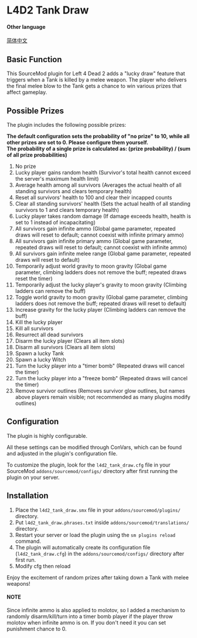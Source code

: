 # L4D2 Tank Draw

#### Other language

[简体中文](/l4d2_tank_draw/README_CN.md)


## Basic Function

This SourceMod plugin for Left 4 Dead 2 adds a "lucky draw" feature that triggers when a Tank is killed by a melee weapon. The player who delivers the final melee blow to the Tank gets a chance to win various prizes that affect gameplay.

## Possible Prizes

The plugin includes the following possible prizes:

**The default configuration sets the probability of "no prize" to 10, while all other prizes are set to 0. Please configure them yourself.**  
**The probability of a single prize is calculated as: (prize probability) / (sum of all prize probabilities)** 

1. No prize
2. Lucky player gains random health (Survivor's total health cannot exceed the server's maximum health limit)
3. Average health among all survivors (Averages the actual health of all standing survivors and clears temporary health)
4. Reset all survivors' health to 100 and clear their incapped counts
5. Clear all standing survivors' health (Sets the actual health of all standing survivors to 1 and clears temporary health)
6. Lucky player takes random damage (If damage exceeds health, health is set to 1 instead of incapacitating)
7. All survivors gain infinite ammo (Global game parameter, repeated draws will reset to default; cannot coexist with infinite primary ammo)
8. All survivors gain infinite primary ammo (Global game parameter, repeated draws will reset to default; cannot coexist with infinite ammo)
9. All survivors gain infinite melee range (Global game parameter, repeated draws will reset to default)
10. Temporarily adjust world gravity to moon gravity (Global game parameter, climbing ladders does not remove the buff; repeated draws reset the timer)
11. Temporarily adjust the lucky player's gravity to moon gravity (Climbing ladders can remove the buff)
12. Toggle world gravity to moon gravity (Global game parameter, climbing ladders does not remove the buff; repeated draws will reset to default)
13. Increase gravity for the lucky player (Climbing ladders can remove the buff)
14. Kill the lucky player
15. Kill all survivors
16. Resurrect all dead survivors
17. Disarm the lucky player (Clears all item slots)
18. Disarm all survivors (Clears all item slots)
19. Spawn a lucky Tank
20. Spawn a lucky Witch
21. Turn the lucky player into a "timer bomb" (Repeated draws will cancel the timer)
22. Turn the lucky player into a "freeze bomb" (Repeated draws will cancel the timer)
23. Remove survivor outlines (Removes survivor glow outlines, but names above players remain visible; not recommended as many plugins modify outlines)

## Configuration

The plugin is highly configurable.

All these settings can be modified through ConVars, which can be found and adjusted in the plugin's configuration file.

To customize the plugin, look for the `l4d2_tank_draw.cfg` file in your SourceMod `addons/sourcemod/configs/` directory after first running the plugin on your server.

## Installation

1. Place the `l4d2_tank_draw.smx` file in your `addons/sourcemod/plugins/` directory.
2. Put `l4d2_tank_draw.phrases.txt` inside `addons/sourcemod/translations/` directory.
3. Restart your server or load the plugin using the `sm plugins reload` command.
4. The plugin will automatically create its configuration file (`l4d2_tank_draw.cfg`) in the `addons/sourcemod/configs/` directory after first run.
5. Modify cfg then reload

Enjoy the excitement of random prizes after taking down a Tank with melee weapons!

#### NOTE

Since infinite ammo is also applied to molotov, so I added a mechanism to randomly disarm/kill/turn into a timer bomb player if the player throw molotov when infinite ammo is on. If you don't need it you can set punishment chance to 0.